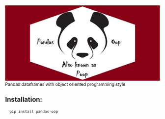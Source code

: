 ![image](static/images/poop.jpg)
Pandas dataframes with object oriented programming style

Installation:
- 

```shell script
  pip install pandas-oop
```

